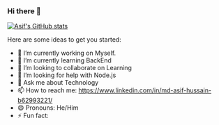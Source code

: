 ### Hi there 👋


[![Asif's GitHub stats](https://github-readme-stats.vercel.app/api?username=mdasif602&show_icons=true&theme=tokyonight)](https://github.com/mdasif602/github-readme-stats)

Here are some ideas to get you started:

- 🔭 I’m currently working on Myself.
- 🌱 I’m currently learning BackEnd
- 👯 I’m looking to collaborate on Learning
- 🤔 I’m looking for help with Node.js
- 💬 Ask me about Technology
- 📫 How to reach me: https://www.linkedin.com/in/md-asif-hussain-b62993221/
- 😄 Pronouns: He/Him
- ⚡ Fun fact: 


